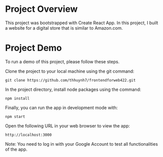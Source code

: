 # Project Overview
This project was bootstrapped with Create React App.
In this project, I built a website for a digital store that is similar to Amazon.com.

# Project Demo
To run a demo of this project, please follow these steps.

Clone the project to your local machine using the git command:
```
git clone https://github.com/thhuynh7/frontendforweb422.git
```
In the project directory, install node packages using the command:
```
npm install
```
Finally, you can run the app in development mode with:
```
npm start
```
Open the following URL in your web browser to view the app:
```
http://localhost:3000
```
Note: You need to log in with your Google Account to test all functionalities of the app.

